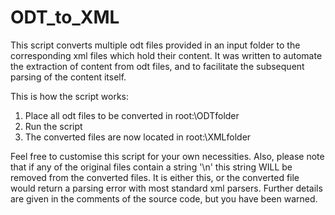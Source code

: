 # ODT_to_XML
This script converts multiple odt files provided in an input folder to the corresponding xml files which hold their content. 
It was written to automate the extraction of content from odt files, and to facilitate the subsequent parsing of the content itself. 

This is how the script works:
1) Place all odt files to be converted in root:\ODTfolder
2) Run the script
3) The converted files are now located in root:\XMLfolder

Feel free to customise this script for your own necessities. 
Also, please note that if any of the original files contain a string '\n' this string WILL be removed from the converted files.
It is either this, or the converted file would return a parsing error with most standard xml parsers. Further details are given in the comments of the source code, but you have been warned.
